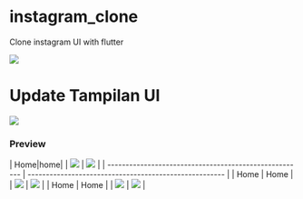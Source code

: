 # instagram_clone

Clone instagram UI with flutter

![](assets/github-demo/Screenshot_20220830_221917.png)
<br>

# Update Tampilan UI

![](assets/github-demo/Screenshot_20220831_021328.png)

### Preview

| Home|home|
| ![](assets/github-demo/Screenshot_20220830_221917.png) | ![](assets/github-demo/Screenshot_20220831_021328.png) |
| ------------------------------------------------------ | ------------------------------------------------------ |
| Home | Home |
| ![](assets/github-demo/Screenshot_20220830_221917.png) | ![](assets/github-demo/Screenshot_20220831_021328.png) |
| Home | Home |
| ![](assets/github-demo/Screenshot_20220830_221917.png) | ![](assets/github-demo/Screenshot_20220831_021328.png) |
